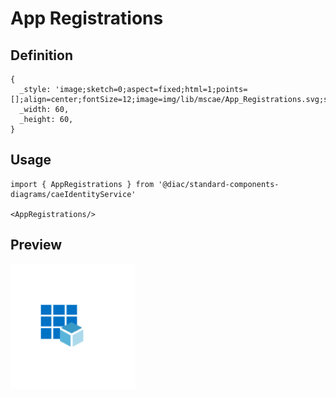 # App Registrations

## Definition

```
{
  _style: 'image;sketch=0;aspect=fixed;html=1;points=[];align=center;fontSize=12;image=img/lib/mscae/App_Registrations.svg;strokeColor=none;',
  _width: 60,
  _height: 60,
}
```

## Usage

```
import { AppRegistrations } from '@diac/standard-components-diagrams/caeIdentityService'

<AppRegistrations/>
```

## Preview

<img src="./app-registrations.png" width="200"/>
